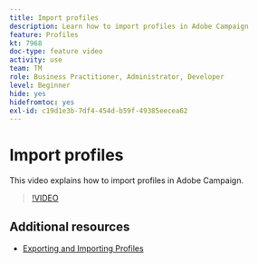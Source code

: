 ```yaml
---
title: Import profiles
description: Learn how to import profiles in Adobe Campaign
feature: Profiles
kt: 7968
doc-type: feature video
activity: use
team: TM
role: Business Practitioner, Administrator, Developer
level: Beginner
hide: yes
hidefromtoc: yes
exl-id: c19d1e3b-7df4-454d-b59f-49385eecea62
---
```

# Import profiles

This video explains how to import profiles in Adobe Campaign.

>[!VIDEO](https://video.tv.adobe.com/v/25608?quality=12)

## Additional resources

- [Exporting and Importing Profiles](https://experienceleague.adobe.com/docs/campaign-classic/using/getting-started/profile-management/exporting-and-importing-profiles.html)
